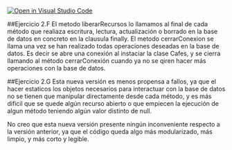 [![Open in Visual Studio Code](https://classroom.github.com/assets/open-in-vscode-f059dc9a6f8d3a56e377f745f24479a46679e63a5d9fe6f495e02850cd0d8118.svg)](https://classroom.github.com/online_ide?assignment_repo_id=6320410&assignment_repo_type=AssignmentRepo)

##Ejercicio 2.F
El metodo liberarRecursos lo llamamos al final de cada método que realiaza escritura, lectura, actualización o borrado en la base de datos
en concreto en la clausula finally.
El metodo cerrarConexion se llama una vez se han realizado todas operaciones deseadas en la base de datos.
Es decir se abre una conexión al instaciar la clase Cafes, y se cierra llamando al método cerrarConexión cuando ya no se qiren hacer
más operaciones con la base de datos.

##Ejercicio 2.G
Esta nueva versión es menos propensa a fallos, ya que el hacer estaticos los objetos necesarios para interactuar con la base de datos
no se tienen que manipular directamente desde cada método, y es más dificil que se quede algún recurso abierto o que empiecen la ejecución 
de algun método teniendo algún valor distinto de null.

No creo que esta nueva versión presente ningún inconveniente respecto a la versión anterior, ya que el código queda algo más modularizado,
más limpio, y más corto y legible.